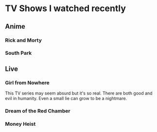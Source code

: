 # TV Shows I watched recently

## Anime

### Rick and Morty

### South Park

## Live

### Girl from Nowhere

This TV series may seem absurd but it's so real. There are both good and evil in humanity. Even a small lie can grow to be a nightmare.

### Dream of the Red Chamber

### Money Heist

